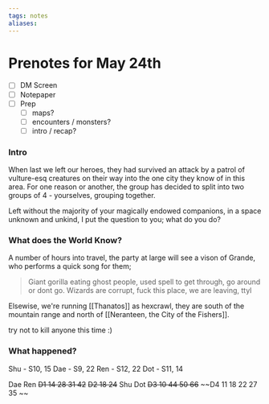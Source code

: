 ```yaml
---
tags: notes
aliases:
---
```


# Prenotes for May 24th
- [ ] DM Screen
- [ ] Notepaper
- [ ] Prep
	- [ ] maps?
	- [ ] encounters / monsters?
	- [ ] intro / recap?

### Intro

When last we left our heroes, they had survived an attack by a patrol of vulture-esq creatures on their way into the one city they know of in this area. For one reason or another, the group has decided to split into two groups of 4 - yourselves, grouping together.

Left without the majority of your magically endowed companions, in a space unknown and unkind, I put the question to you; what do you do?

### What does the World Know?

A number of hours into travel, the party at large will see a vison of Grande, who performs a quick song for them;

> Giant gorilla eating ghost people, used spell to get through, go around or dont go. Wizards are corrupt, fuck this place, we are leaving, ttyl

Elsewise, we're running [[Thanatos]] as hexcrawl, they are south of the mountain range and north of [[Neranteen, the City of the Fishers]].

try not to kill anyone this time :)

### What happened?

Shu - S10, 15
Dae - S9, 22
Ren - S12, 22
Dot - S11, 14

Dae
Ren
~~D1 14 28 31 42~~
~~D2 18 24~~
Shu
Dot
~~D3 10 44 50 66~~
~~D4 11 18 22 27 35 ~~